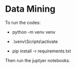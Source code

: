 # Data Mining

To run the codes:

- python -m venv venv

- .\venv\Scripts\activate

- pip install -r requirements.txt

Then run the juptyer notebooks.

